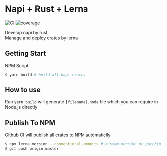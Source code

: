 # Napi + Rust + Lerna

![CI](https://github.com/zhangyuang/lerna-napi/workflows/CI/badge.svg)
![coverage](https://codecov.io/gh/zhangyuang/learn-node/graph/badge.svg)

Develop napi by rust  
Manage and deploy crates by lerna

## Getting Start

NPM Script

```bash
$ yarn build # build all napi crates
```

## How to use

Run `yarn build` will generate `[filename].node` file which you can require in Node.js directly

## Publish To NPM

Github CI will publish all crates to NPM automaticlly

```bash
$ npx lerna version --conventional-commits # custom version or patch|minor|major
$ git push origin master
```